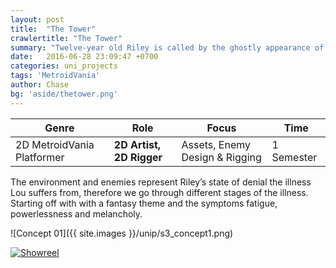```yaml
---
layout: post
title:  "The Tower"
crawlertitle: "The Tower"
summary: "Twelve-year old Riley is called by the ghostly appearance of her best friend Lou to save her from captivity in a tower full of dangers and monsters. The tower is a metaphor for Riley's emotional state, since she has trouble dealing  with the fact her best friend suffers from the severe illness MS in a hospital."
date:   2016-06-28 23:09:47 +0700
categories: uni_projects
tags: 'MetroidVania'
author: Chase
bg: 'aside/thetower.png'
---
```



Genre | Role | Focus | Time |
------------ | -------------| -------- |----|
2D MetroidVania Platformer | **2D Artist, 2D Rigger** | Assets, Enemy Design & Rigging | 1 Semester |


The environment and enemies represent Riley’s state of denial the illness Lou suffers from, therefore we go through different stages of the illness. Starting off with with a fantasy theme and the symptoms fatigue, powerlessness and melancholy. 


![Concept 01]({{ site.images }}/unip/s3_concept1.png)



[![Showreel](https://img.youtube.com/vi/b8zKcoQcFA/0.jpg)](https://www.youtube.com/watch?v=b8zKcoQcFA)
